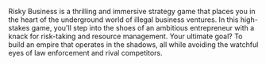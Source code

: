 Risky Business is a thrilling and immersive strategy game that places you in the heart of the underground world of illegal business ventures. In this high-stakes game, you'll step into the shoes of an ambitious entrepreneur with a knack for risk-taking and resource management. Your ultimate goal? To build an empire that operates in the shadows, all while avoiding the watchful eyes of law enforcement and rival competitors.
